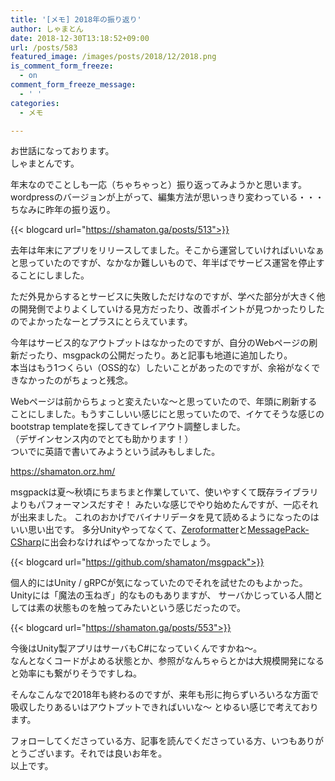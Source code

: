 ```yaml
---
title: '[メモ] 2018年の振り返り'
author: しゃまとん
date: 2018-12-30T13:18:52+09:00
url: /posts/583
featured_image: /images/posts/2018/12/2018.png
is_comment_form_freeze:
  - on
comment_form_freeze_message:
  - ' '
categories:
  - メモ

---
```

 お世話になっております。  
しゃまとんです。  
  
年末なのでことしも一応（ちゃちゃっと）振り返ってみようかと思います。
wordpressのバージョンが上がって、編集方法が思いっきり変わっている・・・ ちなみに昨年の振り返り。  

{{< blogcard url="https://shamaton.ga/posts/513">}}

去年は年末にアプリをリリースしてました。そこから運営していければいいなぁと思っていたのですが、なかなか難しいもので、年半ばでサービス運営を停止することにしました。  
  
ただ外見からするとサービスに失敗しただけなのですが、学べた部分が大きく他の開発側でよりよくしていける見方だったり、改善ポイントが見つかったりしたのでよかったなーとプラスにとらえています。  
  
今年はサービス的なアウトプットはなかったのですが、自分のWebページの刷新だったり、msgpackの公開だったり。あと記事も地道に追加したり。  
本当はもう1つくらい（OSS的な）したいことがあったのですが、余裕がなくできなかったのがちょっと残念。  
  
Webページは前からちょっと変えたいな〜と思っていたので、年頭に刷新することにしました。もうすこしいい感じにと思っていたので、イケてそうな感じのbootstrap templateを探してきてレイアウト調整しました。  
（デザインセンス内のでとても助かります！）  
ついでに英語で書いてみようという試みもしました。  
  
<https://shamaton.orz.hm/>
  
msgpackは夏〜秋頃にちまちまと作業していて、使いやすくて既存ライブラリよりもパフォーマンスだすぞ！
みたいな感じでやり始めたんですが、一応それが出来ました。
これのおかげでバイナリデータを見て読めるようになったのはいい思い出です。
多分Unityやってなくて、[Zeroformatter][1]と[MessagePack-CSharp][2]に出会わなければやってなかったでしょう。 


{{< blogcard url="https://github.com/shamaton/msgpack">}}
  
個人的にはUnity / gRPCが気になっていたのでそれを試せたのもよかった。Unityには「魔法の玉ねぎ」的なものもありますが、
サーバかじっている人間としては素の状態ものを触ってみたいという感じだったので。  

{{< blogcard url="https://shamaton.ga/posts/553">}}

今後はUnity製アプリはサーバもC#になっていくんですかね〜。  
なんとなくコードがよめる状態とか、参照がなんちゃらとかは大規模開発になると効率にも繋がりそうですしね。  
  
そんなこんなで2018年も終わるのですが、来年も形に拘らずいろいろな方面で吸収したりあるいはアウトプットできればいいな〜
とゆるい感じで考えております。  
  
フォローしてくださっている方、記事を読んでくださっている方、いつもありがとうございます。それでは良いお年を。  
以上です。

 [1]: https://github.com/neuecc/Zeroformatter
 [2]: https://github.com/neuecc/MessagePack-CSharp